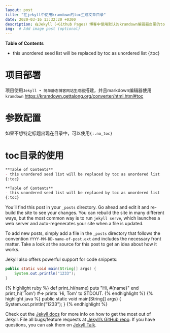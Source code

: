 ```yaml
---
layout: post
title: "在jekyll中使用kramdown的toc生成文章目录"
date: 2020-03-16 13:32:20 +0300
description: 在Jekyll（+Github Pages）博客中使用默认的kramdown编辑器自带的toc目录生成功能生成markdown的目录 # (optional)
img:  # Add image post (optional)
---
```


**Table of Contents**
- this unordered seed list will be replaced by toc as unordered list
{:toc} 

# 项目部署
项目使用`Jekyll • 简单静态博客网站生成器`搭建，并且markdown编辑器使用`kramdown`
https://kramdown.gettalong.org/converter/html.html#toc

# 参数配置
如果不想特定标题出现在目录中，可以使用`{:.no_toc}`

# toc目录的使用
```markdown
**Table of Contents**
- this unordered seed list will be replaced by toc as unordered list
{:toc} 
```
~~~markdown
**Table of Contents**
- this unordered seed list will be replaced by toc as unordered list
{:toc} 
~~~

You’ll find this post in your `_posts` directory. Go ahead and edit it and re-build the site to see your changes. You can rebuild the site in many different ways, but the most common way is to run `jekyll serve`, which launches a web server and auto-regenerates your site when a file is updated.

To add new posts, simply add a file in the `_posts` directory that follows the convention `YYYY-MM-DD-name-of-post.ext` and includes the necessary front matter. Take a look at the source for this post to get an idea about how it works.

Jekyll also offers powerful support for code snippets:

~~~java
public static void main(String[] args) {
    System.out.println("1233");
}
~~~

{% highlight ruby %}
def print_hi(name)
  puts "Hi, #{name}"
end
print_hi('Tom')
#=> prints 'Hi, Tom' to STDOUT.
{% endhighlight %}
{% highlight java %}
public static void main(String[] args) {
    System.out.println("1233");
}
{% endhighlight %}

Check out the [Jekyll docs][jekyll-docs] for more info on how to get the most out of Jekyll. File all bugs/feature requests at [Jekyll’s GitHub repo][jekyll-gh]. If you have questions, you can ask them on [Jekyll Talk][jekyll-talk].

[jekyll-docs]: https://jekyllrb.com/docs/home
[jekyll-gh]:   https://github.com/jekyll/jekyll
[jekyll-talk]: https://talk.jekyllrb.com/
